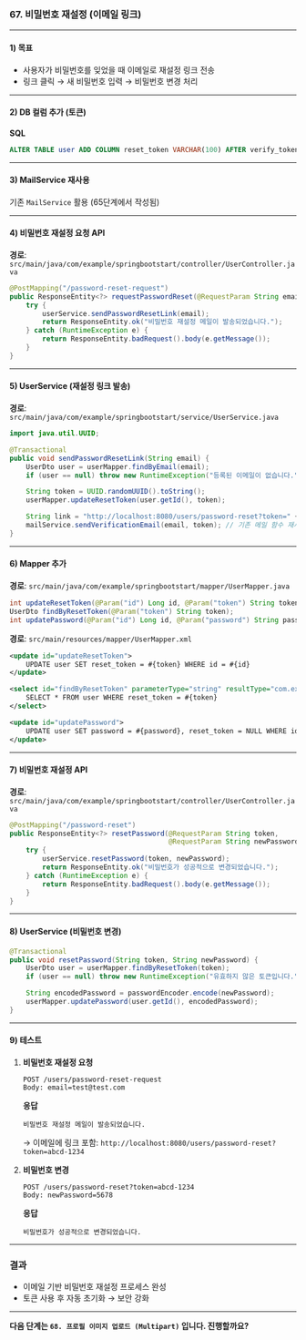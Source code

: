 ### 67. 비밀번호 재설정 (이메일 링크)

---

#### 1) **목표**

* 사용자가 비밀번호를 잊었을 때 이메일로 재설정 링크 전송
* 링크 클릭 → 새 비밀번호 입력 → 비밀번호 변경 처리

---

#### 2) **DB 컬럼 추가 (토큰)**

**SQL**

```sql
ALTER TABLE user ADD COLUMN reset_token VARCHAR(100) AFTER verify_token;
```

---

#### 3) **MailService 재사용**

기존 `MailService` 활용 (65단계에서 작성됨)

---

#### 4) **비밀번호 재설정 요청 API**

**경로**: `src/main/java/com/example/springbootstart/controller/UserController.java`

```java
@PostMapping("/password-reset-request")
public ResponseEntity<?> requestPasswordReset(@RequestParam String email) {
    try {
        userService.sendPasswordResetLink(email);
        return ResponseEntity.ok("비밀번호 재설정 메일이 발송되었습니다.");
    } catch (RuntimeException e) {
        return ResponseEntity.badRequest().body(e.getMessage());
    }
}
```

---

#### 5) **UserService (재설정 링크 발송)**

**경로**: `src/main/java/com/example/springbootstart/service/UserService.java`

```java
import java.util.UUID;

@Transactional
public void sendPasswordResetLink(String email) {
    UserDto user = userMapper.findByEmail(email);
    if (user == null) throw new RuntimeException("등록된 이메일이 없습니다.");

    String token = UUID.randomUUID().toString();
    userMapper.updateResetToken(user.getId(), token);

    String link = "http://localhost:8080/users/password-reset?token=" + token;
    mailService.sendVerificationEmail(email, token); // 기존 메일 함수 재사용 가능 (텍스트 수정 필요)
}
```

---

#### 6) **Mapper 추가**

**경로**: `src/main/java/com/example/springbootstart/mapper/UserMapper.java`

```java
int updateResetToken(@Param("id") Long id, @Param("token") String token);
UserDto findByResetToken(@Param("token") String token);
int updatePassword(@Param("id") Long id, @Param("password") String password);
```

**경로**: `src/main/resources/mapper/UserMapper.xml`

```xml
<update id="updateResetToken">
    UPDATE user SET reset_token = #{token} WHERE id = #{id}
</update>

<select id="findByResetToken" parameterType="string" resultType="com.example.springbootstart.dto.UserDto">
    SELECT * FROM user WHERE reset_token = #{token}
</select>

<update id="updatePassword">
    UPDATE user SET password = #{password}, reset_token = NULL WHERE id = #{id}
</update>
```

---

#### 7) **비밀번호 재설정 API**

**경로**: `src/main/java/com/example/springbootstart/controller/UserController.java`

```java
@PostMapping("/password-reset")
public ResponseEntity<?> resetPassword(@RequestParam String token,
                                       @RequestParam String newPassword) {
    try {
        userService.resetPassword(token, newPassword);
        return ResponseEntity.ok("비밀번호가 성공적으로 변경되었습니다.");
    } catch (RuntimeException e) {
        return ResponseEntity.badRequest().body(e.getMessage());
    }
}
```

---

#### 8) **UserService (비밀번호 변경)**

```java
@Transactional
public void resetPassword(String token, String newPassword) {
    UserDto user = userMapper.findByResetToken(token);
    if (user == null) throw new RuntimeException("유효하지 않은 토큰입니다.");

    String encodedPassword = passwordEncoder.encode(newPassword);
    userMapper.updatePassword(user.getId(), encodedPassword);
}
```

---

#### 9) **테스트**

1. **비밀번호 재설정 요청**

   ```
   POST /users/password-reset-request
   Body: email=test@test.com
   ```

   **응답**

   ```
   비밀번호 재설정 메일이 발송되었습니다.
   ```

   → 이메일에 링크 포함: `http://localhost:8080/users/password-reset?token=abcd-1234`

2. **비밀번호 변경**

   ```
   POST /users/password-reset?token=abcd-1234
   Body: newPassword=5678
   ```

   **응답**

   ```
   비밀번호가 성공적으로 변경되었습니다.
   ```

---

### 결과

* 이메일 기반 비밀번호 재설정 프로세스 완성
* 토큰 사용 후 자동 초기화 → 보안 강화

---

**다음 단계는 `68. 프로필 이미지 업로드 (Multipart)` 입니다. 진행할까요?**
